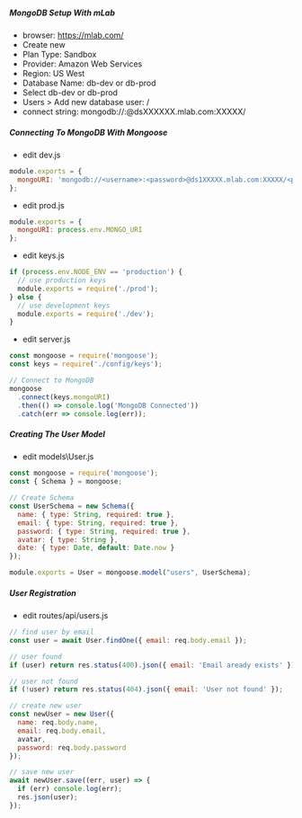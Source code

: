 ##### MongoDB Setup With mLab
* browser: https://mlab.com/
* Create new
* Plan Type: Sandbox
* Provider: Amazon Web Services
* Region: US West
* Database Name: <projectname>db-dev or <projectname>db-prod 
* Select <projectname>db-dev or <projectname>db-prod 
* Users > Add new database user: <username>/<password>
* connect string: mongodb://<dbuser>:<dbpassword>@dsXXXXXX.mlab.com:XXXXX/<dbname>

##### Connecting To MongoDB With Mongoose
* edit dev.js
```javascript
module.exports = {
  mongoURI: 'mongodb://<username>:<password>@ds1XXXXX.mlab.com:XXXXX/<projectname>db-dev'
};
```
* edit prod.js
```javascript
module.exports = {
  mongoURI: process.env.MONGO_URI
};
```
* edit keys.js
```javascript
if (process.env.NODE_ENV == 'production') {
  // use production keys
  module.exports = require('./prod');
} else {
  // use development keys
  module.exports = require('./dev');
}
```
* edit server.js
```javascript
const mongoose = require('mongoose');
const keys = require('./config/keys');

// Connect to MongoDB
mongoose
  .connect(keys.mongoURI)
  .then(() => console.log('MongoDB Connected'))
  .catch(err => console.log(err));
```    

##### Creating The User Model
* edit models\User.js
```javascript
const mongoose = require('mongoose');
const { Schema } = mongoose;

// Create Schema
const UserSchema = new Schema({
  name: { type: String, required: true },
  email: { type: String, required: true },
  password: { type: String, required: true },
  avatar: { type: String },
  date: { type: Date, default: Date.now }
});

module.exports = User = mongoose.model("users", UserSchema);
```
##### User Registration
* edit routes/api/users.js
```javascript
// find user by email
const user = await User.findOne({ email: req.body.email });

// user found
if (user) return res.status(400).json({ email: 'Email aready exists' });

// user not found
if (!user) return res.status(404).json({ email: 'User not found' });

// create new user
const newUser = new User({
  name: req.body.name,
  email: req.body.email,
  avatar,
  password: req.body.password
});

// save new user
await newUser.save((err, user) => {
  if (err) console.log(err);
  res.json(user);
});
```


